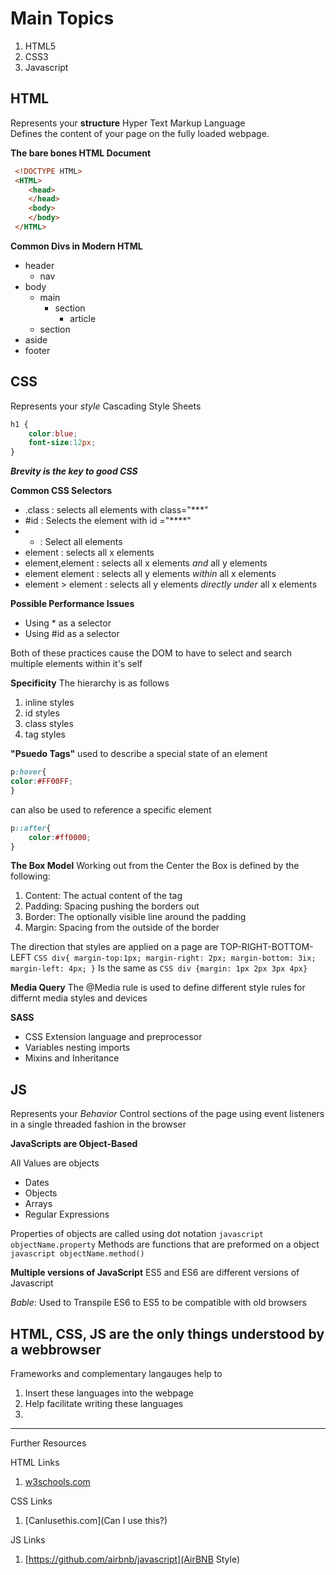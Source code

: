 # Main Topics 
1. HTML5  
2. CSS3    
3. Javascript  

## HTML
Represents your **structure**
Hyper Text Markup Language  
Defines the content of your page on the fully loaded webpage.

**The bare bones HTML Document**

```HTML
 <!DOCTYPE HTML>
 <HTML>
    <head>
    </head>
    <body>
    </body>
 </HTML>
```
**Common Divs in Modern HTML**
* header
    * nav
* body
    * main
        * section
            * article
    * section
* aside
* footer


## CSS
Represents your *style*
Cascading Style Sheets  
```CSS
h1 {
    color:blue;
    font-size:12px;
}
```
***Brevity is the key to good CSS***

**Common CSS Selectors**
* .class : selects all elements with class="***"
* #id : Selects the element with id ="****"
* * : Select all elements
* element : selects all x elements
* element,element : selects all x elements *and* all y elements
* element element : selects all y elements *within* all x elements
* element > element : selects all y elements *directly under* all x elements

**Possible Performance Issues**
* Using * as  a selector 
* Using #id as a selector 

Both of these practices cause the DOM to have to select and search multiple elements within it's self 

**Specificity** 
The hierarchy is as follows 
1. inline styles
2. id styles
3. class styles
4. tag styles

**"Psuedo Tags"**
used to describe a special state of an element
```CSS
p:hover{
color:#FF00FF;
}
```
can also be used to reference a specific element
```CSS
p::after{
    color:#ff0000;
}
```

**The Box Model**
Working out from the Center the Box is defined by the following: 
1. Content: The actual content of the tag
2. Padding: Spacing pushing the borders out 
3. Border: The optionally visible line around the padding
4. Margin: Spacing from the outside of the border 
 
The direction that styles are applied on a page are TOP-RIGHT-BOTTOM-LEFT
`CSS
div{
    margin-top:1px;
    margin-right: 2px;
    margin-bottom: 3ix;
    margin-left: 4px;
}`
Is the same as 
`CSS
div {margin: 1px 2px 3px 4px}`

**Media Query** 
The @Media rule is used to define different style rules for differnt media styles and devices


**SASS**
* CSS Extension language and preprocessor
* Variables nesting imports
* Mixins and Inheritance

## JS
Represents your *Behavior* 
Control sections of the page using event listeners in a single threaded fashion in the browser

**JavaScripts are Object-Based**

All Values are objects 
* Dates
* Objects
* Arrays
* Regular Expressions

Properties of objects are called using dot notation
`javascript
objectName.property`
Methods are functions that are preformed on a object
`javascript
objectName.method()`

**Multiple versions of JavaScript** 
ES5 and ES6 are different versions of Javascript 

*Bable*: Used to Transpile ES6 to ES5 to be compatible with old browsers


## HTML, CSS, JS are the only things understood by a webbrowser
Frameworks and complementary langauges help to 
1. Insert these languages into the webpage
2. Help facilitate writing these languages 
3. 

---
Further Resources


HTML Links
1. [w3schools.com](w3schools)

CSS Links
1. [CanIusethis.com](Can I use this?)

JS Links
1. [https://github.com/airbnb/javascript](AirBNB Style)

